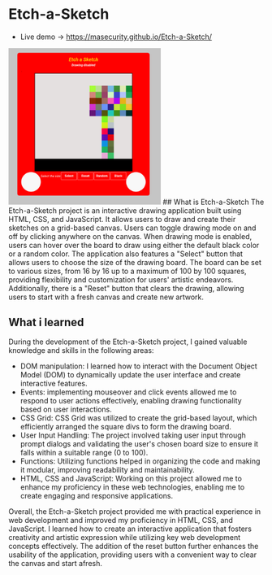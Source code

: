 # Etch-a-Sketch
- Live demo -> https://masecurity.github.io/Etch-a-Sketch/  
<img src="./images/tree.png" width="300" height="auto" alt="A sketch of a tree" />
## What is Etch-a-Sketch
The Etch-a-Sketch project is an interactive drawing application built using HTML, CSS, and JavaScript. It allows users to draw and create their sketches on a grid-based canvas. Users can toggle drawing mode on and off by clicking anywhere on the canvas. When drawing mode is enabled, users can hover over the board to draw using either the default black color or a random color.
The application also features a "Select" button that allows users to choose the size of the drawing board. The board can be set to various sizes, from 16 by 16 up to a maximum of 100 by 100 squares, providing flexibility and customization for users' artistic endeavors.
Additionally, there is a "Reset" button that clears the drawing, allowing users to start with a fresh canvas and create new artwork.

## What i learned
During the development of the Etch-a-Sketch project, I gained valuable knowledge and skills in the following areas:
- DOM manipulation: 
  I learned how to interact with the Document Object Model (DOM) to dynamically update the user interface and create interactive features.
- Events: 
  implementing mouseover and click events allowed me to respond to user actions effectively, enabling drawing functionality based on user interactions.
- CSS Grid:
  CSS Grid was utilized to create the grid-based layout, which efficiently arranged the square divs to form the drawing board.
- User Input Handling:
  The project involved taking user input through prompt dialogs and validating the user's chosen board size to ensure it falls within a suitable range (0 to 100).
- Functions:
  Utilizing functions helped in organizing the code and making it modular, improving readability and maintainability.
- HTML, CSS and JavaScript:
  Working on this project allowed me to enhance my proficiency in these web technologies, enabling me to create engaging and responsive applications.

Overall, the Etch-a-Sketch project provided me with practical experience in web development and improved my proficiency in HTML, CSS, and JavaScript. I learned how to create an interactive application that fosters creativity and artistic expression while utilizing key web development concepts effectively. The addition of the reset button further enhances the usability of the application, providing users with a convenient way to clear the canvas and start afresh.



